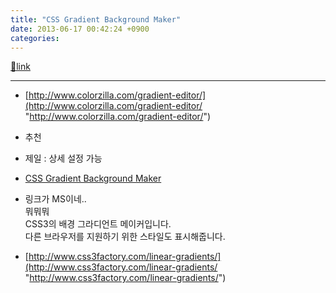 ```yaml
---
title: "CSS Gradient Background Maker"
date: 2013-06-17 00:42:24 +0900
categories: 
---
```

[🔗link](http://www.mins01.com/mh/tech/read/839)
***


- [http://www.colorzilla.com/gradient-editor/](http://www.colorzilla.com/gradient-editor/ "http://www.colorzilla.com/gradient-editor/")
- 추천
- 제일 : 상세 설정 가능

- [CSS Gradient Background Maker](http://ie.microsoft.com/testdrive/graphics/cssgradientbackgroundmaker/)
- 링크가 MS이네..  
뭐뭐뭐  
CSS3의 배경 그라디언트 메이커입니다.  
다른 브라우저를 지원하기 위한 스타일도 표시해줍니다.

- [http://www.css3factory.com/linear-gradients/](http://www.css3factory.com/linear-gradients/ "http://www.css3factory.com/linear-gradients/")




